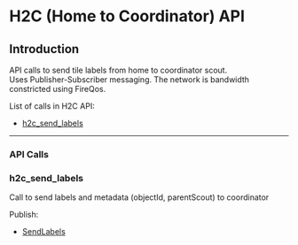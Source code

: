 <!--
SPDX-FileCopyrightText: 2022 Carnegie Mellon University <satya-group@lists.andrew.cmu.edu>

SPDX-License-Identifier: GPL-2.0-only
-->


# H2C (Home to Coordinator) API

## Introduction

API calls to send tile labels from home to coordinator scout.  
Uses Publisher-Subscriber messaging. The network is bandwidth constricted using FireQos.

List of calls in H2C API:
*   [h2c_send_labels](#h2c_send_labels)
* * *

### API Calls


### **h2c_send_labels**

Call to send labels and metadata (objectId, parentScout) to coordinator

Publish:

*   [SendLabels](messages.md#SendLabels)
